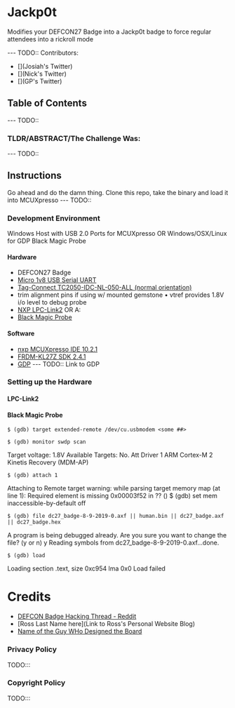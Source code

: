 # Jackp0t
Modifies your DEFCON27 Badge into a Jackp0t badge to force regular attendees into a rickroll mode

--- TODO::
Contributors:
- [](Josiah's Twitter)
- [](Nick's Twitter)
- [](GP's Twitter)


## Table of Contents
--- TODO::

### TLDR/ABSTRACT/The Challenge Was:
--- TODO::

## Instructions
Go ahead and do the damn thing. Clone this repo, take the binary and load it into MCUXpresso
--- TODO::

### Development Environment
Windows Host with USB 2.0 Ports for MCUXpresso OR Windows/OSX/Linux for GDP Black Magic Probe

#### Hardware

- DEFCON27 Badge
- [Micro 1v8 USB Serial UART](http://jim.sh/1v8/)
- [Tag-Connect TC2050-IDC-NL-050-ALL (normal orientation)](http://www.tag-connect.com/node/199)
- trim alignment pins if using w/ mounted gemstone • vtref provides 1.8V i/o level to debug probe
- [NXP LPC-Link2](https://www.nxp.com/design/microcontrollers-developer-resources/lpc-microcontroller-utilities/lpc-link2:OM13054)
OR A:
- [Black Magic Probe](https://1bitsquared.com/products/black-magic-probe)

#### Software

- [nxp MCUXpresso IDE 10.2.1](https://media.defcon.org/DEF%20CON%2027/DEF%20CON%2027%20badge/Development%20Environment/MCUXpressoIDE_10.2.1_795.exe)
- [FRDM-KL27Z SDK 2.4.1](https://media.defcon.org/DEF%20CON%2027/DEF%20CON%2027%20badge/Development%20Environment/SDK_2.4.1_FRDM-KL27Z.zip)
- [GDP]()
--- TODO:: Link to GDP

### Setting up the Hardware

#### LPC-Link2

#### Black Magic Probe
    $ (gdb) target extended-remote /dev/cu.usbmodem <some ##>

    $ (gdb) monitor swdp scan

Target voltage: 1.8V
Available Targets:
No. Att Driver
 1      ARM Cortex-M
 2      Kinetis Recovery (MDM-AP)

    $ (gdb) attach 1

Attaching to Remote target
warning: while parsing target memory map (at line 1): Required element <memory> is missing
0x00003f52 in ?? ()
    $ (gdb) set mem inaccessible-by-default off

    $ (gdb) file dc27_badge-8-9-2019-0.axf || human.bin || dc27_badge.axf || dc27_badge.hex

A program is being debugged already.
Are you sure you want to change the file? (y or n) y
Reading symbols from dc27_badge-8-9-2019-0.axf...done.

    $ (gdb) load

Loading section .text, size 0xc954 lma 0x0
Load failed

# Credits
- [DEFCON Badge Hacking Thread - Reddit](https://www.reddit.com/r/Defcon/comments/cnn2x7/dc_27_badge_hacking_thread/)
- [Ross Last Name here](Link to Ross's Personal Website Blog)
- [Name of the Guy WHo Designed the Board]()

### Privacy Policy
TODO:::

### Copyright Policy
TODO:::
